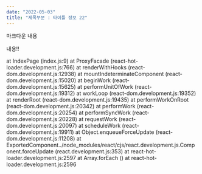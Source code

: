 ```yaml
---
date: "2022-05-03"
title: "제목부분 : 타이틀 정보 22"
---
```

마크다운 내용

내용!!

 at IndexPage (index.js:9)
    at ProxyFacade (react-hot-loader.development.js:766)
    at renderWithHooks (react-dom.development.js:12938)
    at mountIndeterminateComponent (react-dom.development.js:15020)
    at beginWork (react-dom.development.js:15625)
    at performUnitOfWork (react-dom.development.js:19312)
    at workLoop (react-dom.development.js:19352)
    at renderRoot (react-dom.development.js:19435)
    at performWorkOnRoot (react-dom.development.js:20342)
    at performWork (react-dom.development.js:20254)
    at performSyncWork (react-dom.development.js:20228)
    at requestWork (react-dom.development.js:20097)
    at scheduleWork (react-dom.development.js:19911)
    at Object.enqueueForceUpdate (react-dom.development.js:11208)
    at ExportedComponent../node_modules/react/cjs/react.development.js.Component.forceUpdate (react.development.js:353)
    at react-hot-loader.development.js:2597
    at Array.forEach (<anonymous>)
    at react-hot-loader.development.js:2596